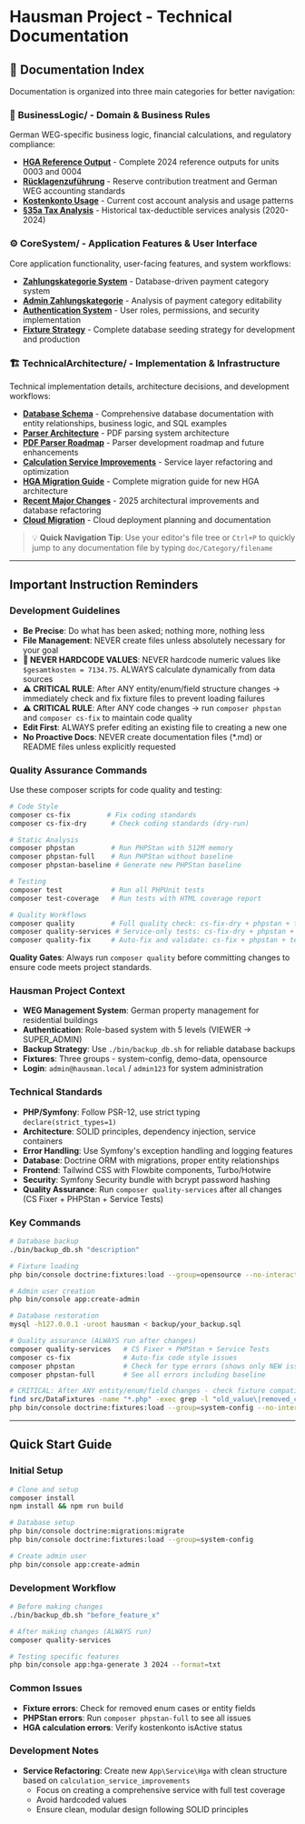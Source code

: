 # Hausman Project - Technical Documentation

## 📁 Documentation Index

Documentation is organized into three main categories for better navigation:

### 🏢 **BusinessLogic/** - Domain & Business Rules
German WEG-specific business logic, financial calculations, and regulatory compliance:

- **[HGA Reference Output](doc/BusinessLogic/hga-ref.md)** - Complete 2024 reference outputs for units 0003 and 0004
- **[Rücklagenzuführung](doc/BusinessLogic/ruecklagenzufuehrung.md)** - Reserve contribution treatment and German WEG accounting standards
- **[Kostenkonto Usage](doc/BusinessLogic/kostenkonto-usage.md)** - Current cost account analysis and usage patterns
- **[§35a Tax Analysis](doc/BusinessLogic/tax-analysis.md)** - Historical tax-deductible services analysis (2020-2024)

### ⚙️ **CoreSystem/** - Application Features & User Interface
Core application functionality, user-facing features, and system workflows:

- **[Zahlungskategorie System](doc/CoreSystem/zahlungskategorie-system.md)** - Database-driven payment category system
- **[Admin Zahlungskategorie](doc/CoreSystem/admin_zahlungskategorie.md)** - Analysis of payment category editability
- **[Authentication System](doc/CoreSystem/auth_system_concept.md)** - User roles, permissions, and security implementation
- **[Fixture Strategy](doc/CoreSystem/fixture_strategy.md)** - Complete database seeding strategy for development and production

### 🏗️ **TechnicalArchitecture/** - Implementation & Infrastructure
Technical implementation details, architecture decisions, and development workflows:

- **[Database Schema](doc/TechnicalArchitecture/DATABASE_SCHEMA.md)** - Comprehensive database documentation with entity relationships, business logic, and SQL examples
- **[Parser Architecture](doc/TechnicalArchitecture/PARSER_ARCHITECTURE.md)** - PDF parsing system architecture
- **[PDF Parser Roadmap](doc/TechnicalArchitecture/pdf_parser_roadmap.md)** - Parser development roadmap and future enhancements
- **[Calculation Service Improvements](doc/TechnicalArchitecture/calculation_service_improvements.md)** - Service layer refactoring and optimization
- **[HGA Migration Guide](doc/TechnicalArchitecture/HGA_MIGRATION_GUIDE.md)** - Complete migration guide for new HGA architecture
- **[Recent Major Changes](doc/TechnicalArchitecture/RECENT_MAJOR_CHANGES.md)** - 2025 architectural improvements and database refactoring
- **[Cloud Migration](doc/TechnicalArchitecture/doc_cloud_migration.md)** - Cloud deployment planning and documentation

> 💡 **Quick Navigation Tip**: Use your editor's file tree or `Ctrl+P` to quickly jump to any documentation file by typing `doc/Category/filename`

---

## Important Instruction Reminders

### **Development Guidelines**
- **Be Precise**: Do what has been asked; nothing more, nothing less
- **File Management**: NEVER create files unless absolutely necessary for your goal
- **🚨 NEVER HARDCODE VALUES**: NEVER hardcode numeric values like `$gesamtkosten = 7134.75`. ALWAYS calculate dynamically from data sources
- **⚠️ CRITICAL RULE**: After ANY entity/enum/field structure changes → immediately check and fix fixture files to prevent loading failures
- **⚠️ CRITICAL RULE**: After ANY code changes → run `composer phpstan` and `composer cs-fix` to maintain code quality
- **Edit First**: ALWAYS prefer editing an existing file to creating a new one
- **No Proactive Docs**: NEVER create documentation files (*.md) or README files unless explicitly requested

### **Quality Assurance Commands**
Use these composer scripts for code quality and testing:

```bash
# Code Style
composer cs-fix         # Fix coding standards
composer cs-fix-dry      # Check coding standards (dry-run)

# Static Analysis  
composer phpstan         # Run PHPStan with 512M memory
composer phpstan-full    # Run PHPStan without baseline
composer phpstan-baseline # Generate new PHPStan baseline

# Testing
composer test            # Run all PHPUnit tests
composer test-coverage   # Run tests with HTML coverage report

# Quality Workflows
composer quality         # Full quality check: cs-fix-dry + phpstan + test
composer quality-services # Service-only tests: cs-fix-dry + phpstan + service tests
composer quality-fix     # Auto-fix and validate: cs-fix + phpstan + test
```

**Quality Gates**: Always run `composer quality` before committing changes to ensure code meets project standards.

### **Hausman Project Context**
- **WEG Management System**: German property management for residential buildings
- **Authentication**: Role-based system with 5 levels (VIEWER → SUPER_ADMIN)
- **Backup Strategy**: Use `./bin/backup_db.sh` for reliable database backups
- **Fixtures**: Three groups - system-config, demo-data, opensource
- **Login**: `admin@hausman.local` / `admin123` for system administration

### **Technical Standards**
- **PHP/Symfony**: Follow PSR-12, use strict typing `declare(strict_types=1)`
- **Architecture**: SOLID principles, dependency injection, service containers
- **Error Handling**: Use Symfony's exception handling and logging features
- **Database**: Doctrine ORM with migrations, proper entity relationships
- **Frontend**: Tailwind CSS with Flowbite components, Turbo/Hotwire
- **Security**: Symfony Security bundle with bcrypt password hashing
- **Quality Assurance**: Run `composer quality-services` after all changes (CS Fixer + PHPStan + Service Tests)

### **Key Commands**
```bash
# Database backup
./bin/backup_db.sh "description"

# Fixture loading
php bin/console doctrine:fixtures:load --group=opensource --no-interaction

# Admin user creation
php bin/console app:create-admin

# Database restoration  
mysql -h127.0.0.1 -uroot hausman < backup/your_backup.sql

# Quality assurance (ALWAYS run after changes)
composer quality-services   # CS Fixer + PHPStan + Service Tests
composer cs-fix             # Auto-fix code style issues
composer phpstan            # Check for type errors (shows only NEW issues)
composer phpstan-full       # See all errors including baseline

# CRITICAL: After ANY entity/enum/field changes - check fixture compatibility
find src/DataFixtures -name "*.php" -exec grep -l "old_value\|removed_case" {} \;
php bin/console doctrine:fixtures:load --group=system-config --no-interaction
```

---

## Quick Start Guide

### **Initial Setup**
```bash
# Clone and setup
composer install
npm install && npm run build

# Database setup
php bin/console doctrine:migrations:migrate
php bin/console doctrine:fixtures:load --group=system-config

# Create admin user
php bin/console app:create-admin
```

### **Development Workflow**
```bash
# Before making changes
./bin/backup_db.sh "before_feature_x"

# After making changes (ALWAYS run)
composer quality-services

# Testing specific features
php bin/console app:hga-generate 3 2024 --format=txt
```

### **Common Issues**
- **Fixture errors**: Check for removed enum cases or entity fields
- **PHPStan errors**: Run `composer phpstan-full` to see all issues
- **HGA calculation errors**: Verify kostenkonto isActive status

### **Development Notes**
- **Service Refactoring**: Create new `App\Service\Hga` with clean structure based on `calculation_service_improvements`
  - Focus on creating a comprehensive service with full test coverage
  - Avoid hardcoded values
  - Ensure clean, modular design following SOLID principles